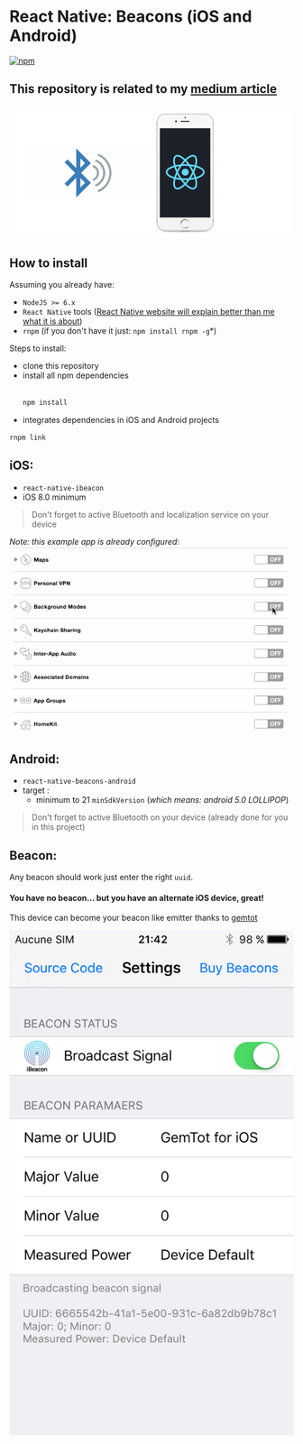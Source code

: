 React Native: Beacons (iOS and Android)
======
[![npm](https://img.shields.io/npm/l/express.svg?maxAge=2592000)](https://github.com/MacKentoch/reactNativeBeaconExample)


## This repository is related to my [medium article](https://medium.com/@erwan.datin/mmazzarolohow-to-play-with-ibeacons-in-a-react-native-application-5cef754b2edc#.jsz0loalm)
[![RN-iBeacon.png](RN-iBeacon.png)](https://medium.com/@erwan.datin/mmazzarolohow-to-play-with-ibeacons-in-a-react-native-application-5cef754b2edc#.jsz0loalm)

## How to install

Assuming you already have:
- `NodeJS >= 6.x`
- `React Native` tools ([React Native website will explain better than me what it is about](https://facebook.github.io/react-native/docs/getting-started.html))
- `rnpm` (if you don't have it just: `npm install rnpm -g`*)

Steps to install:
- clone this repository
- install all npm dependencies
  ```bash

  npm install
  ```
- integrates dependencies in iOS and Android projects
```bash
rnpm link
```

## iOS:
- `react-native-ibeacon`
- iOS 8.0 minimum

> Don't forget to active Bluetooth and localization service on your device

*Note: this example app is already configured:*
![ios: active background mode](./bgmode.gif)

## Android:
- `react-native-beacons-android`
- target :
  - minimum to 21 `minSdkVersion` (*which means: android 5.0 LOLLIPOP*)

> Don't forget to active Bluetooth on your device (already done for you in this project)

## Beacon:

Any beacon should work just enter the right `uuid`.

#### You have no beacon... but you have an alternate iOS device, great!

This device can become your beacon like emitter thanks to [gemtot](https://github.com/gemtot/iBeacon)

![like here :](gemtot-beacon-emitter-app.PNG)
